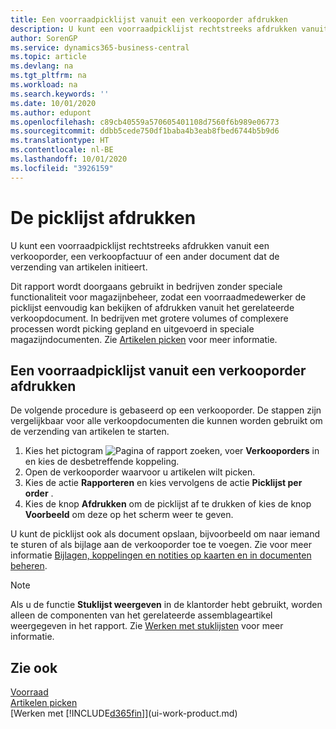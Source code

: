 ```yaml
---
title: Een voorraadpicklijst vanuit een verkooporder afdrukken
description: U kunt een voorraadpicklijst rechtstreeks afdrukken vanuit een verkooporder, verkoop, factuur en andere uitgaande verkoopdocumenten.
author: SorenGP
ms.service: dynamics365-business-central
ms.topic: article
ms.devlang: na
ms.tgt_pltfrm: na
ms.workload: na
ms.search.keywords: ''
ms.date: 10/01/2020
ms.author: edupont
ms.openlocfilehash: c89cb40559a570605401108d7560f6b989e06773
ms.sourcegitcommit: ddbb5cede750df1baba4b3eab8fbed6744b5b9d6
ms.translationtype: HT
ms.contentlocale: nl-BE
ms.lasthandoff: 10/01/2020
ms.locfileid: "3926159"
---
```

# <a name="print-the-picking-list"></a>De picklijst afdrukken
U kunt een voorraadpicklijst rechtstreeks afdrukken vanuit een verkooporder, een verkoopfactuur of een ander document dat de verzending van artikelen initieert.

Dit rapport wordt doorgaans gebruikt in bedrijven zonder speciale functionaliteit voor magazijnbeheer, zodat een voorraadmedewerker de picklijst eenvoudig kan bekijken of afdrukken vanuit het gerelateerde verkoopdocument. In bedrijven met grotere volumes of complexere processen wordt picking gepland en uitgevoerd in speciale magazijndocumenten. Zie [Artikelen picken](warehouse-pick-items.md) voor meer informatie.

## <a name="to-print-a-picking-list-from-a-sales-order"></a>Een voorraadpicklijst vanuit een verkooporder afdrukken  
De volgende procedure is gebaseerd op een verkooporder. De stappen zijn vergelijkbaar voor alle verkoopdocumenten die kunnen worden gebruikt om de verzending van artikelen te starten.

1. Kies het pictogram ![Pagina of rapport zoeken](media/ui-search/search_small.png "Pictogram Pagina of rapport zoeken"), voer **Verkooporders** in en kies de desbetreffende koppeling.  
2. Open de verkooporder waarvoor u artikelen wilt picken.  
3. Kies de actie **Rapporteren** en kies vervolgens de actie **Picklijst per order** .  
4. Kies de knop **Afdrukken** om de picklijst af te drukken of kies de knop **Voorbeeld** om deze op het scherm weer te geven.

U kunt de picklijst ook als document opslaan, bijvoorbeeld om naar iemand te sturen of als bijlage aan de verkooporder toe te voegen. Zie voor meer informatie [Bijlagen, koppelingen en notities op kaarten en in documenten beheren](ui-how-add-link-to-record.md).

> [!NOTE]
> Als u de functie **Stuklijst weergeven** in de klantorder hebt gebruikt, worden alleen de componenten van het gerelateerde assemblageartikel weergegeven in het rapport. Zie [Werken met stuklijsten](inventory-how-work-BOMs.md) voor meer informatie.

## <a name="see-also"></a>Zie ook  
[Voorraad](inventory-manage-inventory.md)  
[Artikelen picken](warehouse-pick-items.md)  
[Werken met [!INCLUDE[d365fin](includes/d365fin_md.md)]](ui-work-product.md)   

